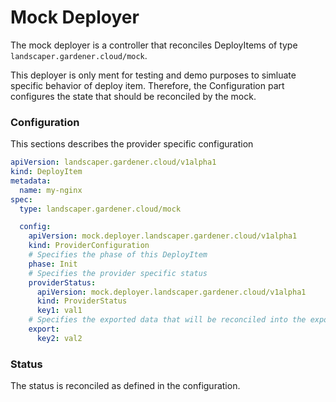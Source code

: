 # Mock Deployer

The mock deployer is a controller that reconciles DeployItems of type `landscaper.gardener.cloud/mock`. 

This deployer is only ment for testing and demo purposes to simluate specific behavior of deploy item. Therefore, the Configuration part configures the state that should be reconciled by the mock.

### Configuration

This sections describes the provider specific configuration

```yaml
apiVersion: landscaper.gardener.cloud/v1alpha1
kind: DeployItem
metadata:
  name: my-nginx
spec:
  type: landscaper.gardener.cloud/mock

  config:
    apiVersion: mock.deployer.landscaper.gardener.cloud/v1alpha1
    kind: ProviderConfiguration
    # Specifies the phase of this DeployItem
    phase: Init
    # Specifies the provider specific status
    providerStatus:
      apiVersion: mock.deployer.landscaper.gardener.cloud/v1alpha1
      kind: ProviderStatus
      key1: val1
    # Specifies the exported data that will be reconciled into the exportRef.
    export:
      key2: val2
```

### Status

The status is reconciled as defined in the configuration.
